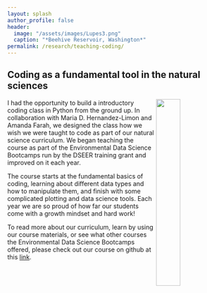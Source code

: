 ```yaml
---
layout: splash
author_profile: false
header:
  image: "/assets/images/Lupes3.png"
  caption: "*Beehive Reservoir, Washington*"
permalink: /research/teaching-coding/
---
```


## Coding as a fundamental tool in the natural sciences

<img align="right" width="33%" margin-left="20px" src="/assets/images/corn3.jpeg">

I had the opportunity to build a introductory coding class in Python from the ground up. In collaboration with Maria D. Hernandez-Limon and Amanda Farah, we designed the class how we wish we were taught to code as part of our natural science curriculum.  We began teaching the course as part of the Environmental Data Science Bootcamps run by the DSEER training grant and improved on it each year. 

The course starts at the fundamental basics of coding, learning about different data types and how to manipulate them, and finish with some complicated plotting and data science tools. Each year we are so proud of how far our students come with a growth mindset and hard work!

To read more about our curriculum, learn by using our course materials, or see what other courses the Environmental Data Science Bootcamps offered, please check out our course on github at this [link](https://github.com/NRT-DSEER/intro-programming-2022).
